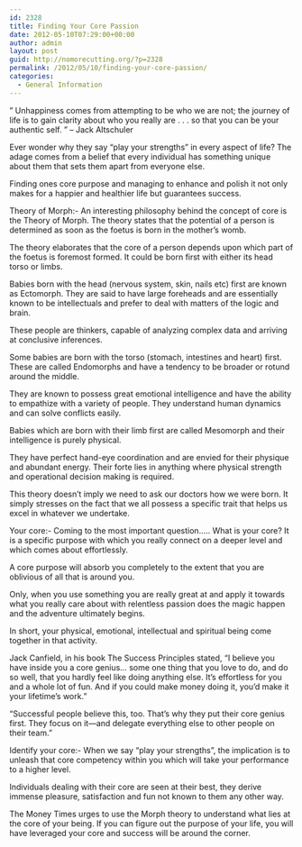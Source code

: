```yaml
---
id: 2328
title: Finding Your Core Passion
date: 2012-05-10T07:29:00+00:00
author: admin
layout: post
guid: http://nomorecutting.org/?p=2328
permalink: /2012/05/10/finding-your-core-passion/
categories:
  - General Information
---
```

&#8221; Unhappiness comes from attempting to be who we are not; the journey of life is to gain clarity about who you really are . . . so that you can be your authentic self. &#8221; &#8211; Jack Altschuler

Ever wonder why they say &#8220;play your strengths&#8221; in every aspect of life? The adage comes from a belief that every individual has something unique about them that sets them apart from everyone else.

Finding ones core purpose and managing to enhance and polish it not only makes for a happier and healthier life but guarantees success.

Theory of Morph:- An interesting philosophy behind the concept of core is the Theory of Morph. The theory states that the potential of a person is determined as soon as the foetus is born in the mother&#8217;s womb.

The theory elaborates that the core of a person depends upon which part of the foetus is foremost formed. It could be born first with either its head torso or limbs.

Babies born with the head (nervous system, skin, nails etc) first are known as Ectomorph. They are said to have large foreheads and are essentially known to be intellectuals and prefer to deal with matters of the logic and brain.

These people are thinkers, capable of analyzing complex data and arriving at conclusive inferences.

Some babies are born with the torso (stomach, intestines and heart) first. These are called Endomorphs and have a tendency to be broader or rotund around the middle.

They are known to possess great emotional intelligence and have the ability to empathize with a variety of people. They understand human dynamics and can solve conflicts easily.

Babies which are born with their limb first are called Mesomorph and their intelligence is purely physical.

They have perfect hand-eye coordination and are envied for their physique and abundant energy. Their forte lies in anything where physical strength and operational decision making is required.

This theory doesn&#8217;t imply we need to ask our doctors how we were born. It simply stresses on the fact that we all possess a specific trait that helps us excel in whatever we undertake.

Your core:- Coming to the most important question&#8230;.. What is your core? It is a specific purpose with which you really connect on a deeper level and which comes about effortlessly.

A core purpose will absorb you completely to the extent that you are oblivious of all that is around you.

Only, when you use something you are really great at and apply it towards what you really care about with relentless passion does the magic happen and the adventure ultimately begins.

In short, your physical, emotional, intellectual and spiritual being come together in that activity.

Jack Canfield, in his book The Success Principles stated, &#8220;I believe you have inside you a core genius… some one thing that you love to do, and do so well, that you hardly feel like doing anything else. It&#8217;s effortless for you and a whole lot of fun. And if you could make money doing it, you&#8217;d make it your lifetime&#8217;s work.&#8221;

&#8220;Successful people believe this, too. That&#8217;s why they put their core genius first. They focus on it—and delegate everything else to other people on their team.&#8221;

Identify your core:- When we say &#8220;play your strengths&#8221;, the implication is to unleash that core competency within you which will take your performance to a higher level.

Individuals dealing with their core are seen at their best, they derive immense pleasure, satisfaction and fun not known to them any other way.

The Money Times urges to use the Morph theory to understand what lies at the core of your being. If you can figure out the purpose of your life, you will have leveraged your core and success will be around the corner.